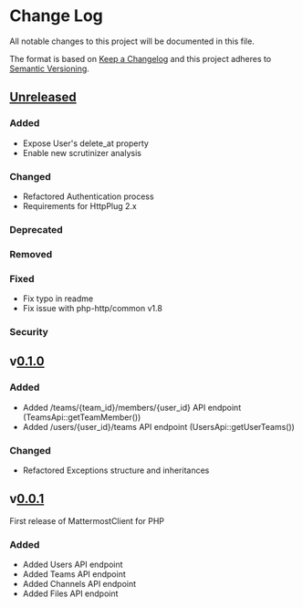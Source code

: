 # Change Log
All notable changes to this project will be documented in this file.

The format is based on [Keep a Changelog](http://keepachangelog.com/)
and this project adheres to [Semantic Versioning](http://semver.org/).

## [Unreleased](#unreleased)
### Added
- Expose User's delete_at property
- Enable new scrutinizer analysis
### Changed
- Refactored Authentication process
- Requirements for HttpPlug 2.x
### Deprecated
### Removed
### Fixed
- Fix typo in readme
- Fix issue with php-http/common v1.8
### Security

## v[0.1.0](https://github.com/thePanz/MattermostClient/releases/tag/0.1.0)
### Added
- Added /teams/{team_id}/members/{user_id} API endpoint (TeamsApi::getTeamMember())
- Added /users/{user_id}/teams API endpoint (UsersApi::getUserTeams())

### Changed
- Refactored Exceptions structure and inheritances

## v[0.0.1](https://github.com/thePanz/MattermostClient/releases/tag/0.0.1)

First release of MattermostClient for PHP

### Added
- Added Users API endpoint
- Added Teams API endpoint
- Added Channels API endpoint
- Added Files API endpoint

